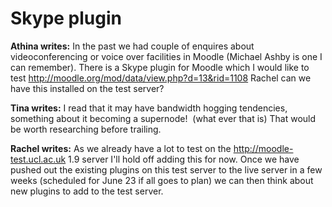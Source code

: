 # Skype plugin

**Athina writes:** In the past we had couple of enquires about videoconferencing or voice over facilities in Moodle (Michael Ashby is one I can remember). There is a Skype plugin for Moodle which I would like to test <http://moodle.org/mod/data/view.php?d=13&rid=1108>
Rachel can we have this installed on the test server?

**Tina writes:** I read that it may have bandwidth hogging tendencies, something about it becoming a supernode!  (what ever that is) That would be worth researching before trailing.

**Rachel writes:** As we already have a lot to test on the <http://moodle-test.ucl.ac.uk> 1.9 server I'll hold off adding this for now. Once we have pushed out the existing plugins on this test server to the live server in a few weeks (scheduled for June 23 if all goes to plan) we can then think about new plugins to add to the test server.
